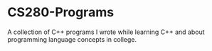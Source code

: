 # CS280-Programs
A collection of C++ programs I wrote while learning C++ and about programming language concepts in college.
